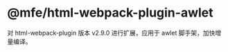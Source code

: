 @mfe/html-webpack-plugin-awlet
===================

对 html-webpack-plugin 版本 v2.9.0 进行扩展，应用于 awlet 脚手架，加快增量编译。